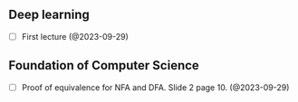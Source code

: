## Deep learning

- [ ] First lecture (@2023-09-29)


## Foundation of Computer Science

- [ ] Proof of equivalence for NFA and DFA. Slide 2 page 10. (@2023-09-29)

